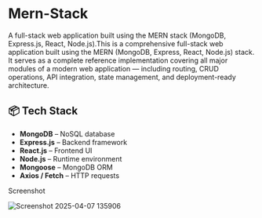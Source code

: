# Mern-Stack
A full-stack web application built using the MERN stack (MongoDB, Express.js, React, Node.js).This is a comprehensive full-stack web application built using the MERN (MongoDB, Express, React, Node.js) stack. It serves as a complete reference implementation covering all major modules of a modern web application — including routing, CRUD operations, API integration, state management, and deployment-ready architecture.

## 📦 Tech Stack

- **MongoDB** – NoSQL database
- **Express.js** – Backend framework
- **React.js** – Frontend UI
- **Node.js** – Runtime environment
- **Mongoose** – MongoDB ORM
- **Axios / Fetch** – HTTP requests

Screenshot

![Screenshot 2025-04-07 135906](https://github.com/user-attachments/assets/e145406c-8a22-41ef-a40f-17fe6bb292ca)
